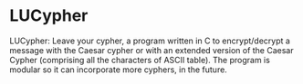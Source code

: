 # LUCypher

LUCypher: Leave your cypher, a program written in C to encrypt/decrypt a message with the Caesar cypher or with an extended version of the Caesar Cypher (comprising all the characters of ASCII table).
The program is modular so it can incorporate more cyphers, in the future.
